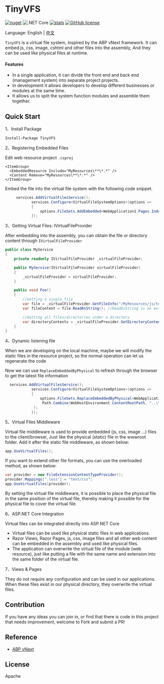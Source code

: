 # TinyVFS 

[![nuget](https://img.shields.io/nuget/v/TinyVFS.svg?style=flat-square)](https://www.nuget.org/packages/TinyVFS) 
![.NET Core](https://github.com/hueifeng/TinyVFS/workflows/.NET%20Core/badge.svg)
[![stats](https://img.shields.io/nuget/dt/TinyVFS.svg?style=flat-square)](https://www.nuget.org/stats/packages/TinyVFS?groupby=Version) [![GitHub license](https://img.shields.io/badge/license-Apache%202-blue.svg)](https://raw.githubusercontent.com/hueifeng/TinyVFS/master/LICENSE)


Language: English | [中文](README.zh-cn.md)

`TinyVFS` is a virtual file system, inspired by the ABP vNext framework. It can embed js, css, image, cshtml and other files into the assembly,
And they can be used like physical files at runtime.

#### Features

* In a single application, it can divide the front end and back end (management system) into separate project projects.
* In development it allows developers to develop different businesses or modules at the same time.
* It allows us to split the system function modules and assemble them together.

## Quick Start

1、Install Package

```
Install-Package TinyVFS
```

2、Registering Embedded Files

Edit web resource project `.csproj`
```
<ItemGroup>
  <EmbeddedResource Include="MyResources\**\*.*" />
  <Content Remove="MyResources\**\*.*" />
</ItemGroup>
```

Embed the file into the virtual file system with the following code snippet.

```csharp
     services.AddVirtualFilesService();
            services.Configure<VirtualFileSystemOptions>(options =>
            {
                options.FileSets.AddEmbedded<WebApplication1.Pages.IndexModel>("WebResources");
            });
```



3、Getting Virtual Files: IVirtualFileProvider

After embedding into the assembly, you can obtain the file or directory content through `IVirtualFileProvider`

```csharp
public class MyService
{
    private readonly IVirtualFileProvider _virtualFileProvider;

    public MyService(IVirtualFileProvider virtualFileProvider)
    {
        _virtualFileProvider = virtualFileProvider;
    }

    public void Foo()
    {
        //Getting a single file
        var file = _virtualFileProvider.GetFileInfo("/MyResources/js/test.js");
        var fileContent = file.ReadAsString(); //ReadAsString is an extension method of ABP

        //Getting all files/directories under a directory
        var directoryContents = _virtualFileProvider.GetDirectoryContents("/MyResources/js");
    }
}
```

4、Dynamic listening file

When we are developing on the local machine, maybe we will modify the static files in the resource project, so the normal operation can let us regenerate the code

Now we can use `ReplaceEmbeddedByPhysical` to refresh through the browser to get the latest file information

```csharp
  services.AddVirtualFilesService();
            services.Configure<VirtualFileSystemOptions>(options =>
            {
                options.FileSets.ReplaceEmbeddedByPhysical<WebApplication1.Pages.IndexModel>(
                 Path.Combine(WebHostEnvironment.ContentRootPath, "..\\WebResources")
             );
            });

```

5、Virtual Files Middleware


Virtual file middleware is used to provide embedded (js, css, image ...) files to the client/browser,
Just like the physical (static) file in the wwwroot folder. Add it after the static file middleware, as shown below:

```csharp
app.UseVirtualFiles();
```

If you want to extend other file formats, you can use the overloaded method, as shown below:

```csharp
var provider = new FileExtensionContentTypeProvider();
provider.Mappings[".less"] = "text/css";
app.UseVirtualFiles(provider);
```


By setting the virtual file middleware, it is possible to place the physical file in the same position of the virtual file, thereby making it possible for the physical file to cover the virtual file.

6、ASP.NET Core Integration


Virtual files can be integrated directly into ASP.NET Core


-  Virtual files can be used like physical static files in web applications.
-  Razor Views, Razor Pages, js, css, image files and all other web content can be embedded in the assembly and used like physical files.
-  The application can overwrite the virtual file of the module (web resource), just like putting a file with the same name and extension into the same folder of the virtual file.

7、Views & Pages


They do not require any configuration and can be used in our applications. When these files exist in our physical directory, they overwrite the virtual files.

## Contribution

If you have any ideas you can join in, or find that there is code in this project that needs improvement, welcome to Fork and submit a PR!


## Reference

- [ABP vNext](https://github.com/abpframework/abp)

## License

Apache
